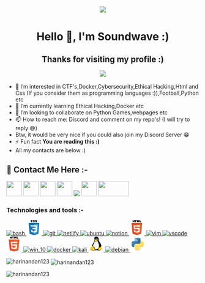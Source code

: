 <h1 align="center">
  <a href="https://git.io/typing-svg">
    <img src="https://readme-typing-svg.herokuapp.com?size=40&width=400&height=60&lines=profile@soundwave$" style="display: inline ">
  </a>
</h1>


<h1 align="center">Hello 👋, I'm Soundwave :)</h1>
<h2 align="center">Thanks for visiting my profile :) </h2>
<p align="center"> <img src="https://komarev.com/ghpvc/?username=harinandan123&label=Profile%20views&color=0e75b6&style=flat"/> </p>



- 👀 I’m interested in CTF's,Docker,Cybersecurity,Ethical Hacking,Html and Css (If you consider them as programming languages :)),Football,Python etc
- 🌱 I’m currently learning Ethical Hacking,Docker etc
- 💞️ I’m looking to collaborate on Python Games,webpages etc
- 📫 How to reach me: Discord and comment on my repo's! (I will try to reply 😅)
- Btw, it would be very nice if you could also join my Discord Server 😁
- ⚡ Fun fact **You are reading this :)**
- All my contacts are below :)


## 📱 Contact Me Here :-
<a href="mailto:harinandanjp@icloud.com"><img src="https://www.freepnglogos.com/uploads/email-png/blue-email-box-circle-png-transparent-icon-2.png" width="40" height="40"></a>
<a href="tel:+91-94-9506-5343"><img src="https://cdn-icons-png.flaticon.com/128/724/724664.png" width="40" height="40"></a>
<a href="https://discord.com/users/904583812816719892/"><img src="https://www.freepnglogos.com/uploads/discord-logo-png/concours-discord-cartes-voeux-fortnite-france-6.png" width="40" height="40"></a>
<a href="https://github.com/harinandan123"><img src="https://github.githubassets.com/images/modules/logos_page/GitHub-Mark.png" width="40" height="40"></a>
<a href="https://stackoverflow.com/users/18399106/soundwave"><img src="https://cdn-icons-png.flaticon.com/128/2111/2111628.png" height="40"></a>
<a href="https://open.spotify.com/user/31roopetxsrt7zw2bzlcqogicvym"><img src="https://cdn2.iconfinder.com/data/icons/social-icons-33/128/Spotify-128.png" width="40" height="40"></a>
<a href="https://discord.com/invite/NprZSb3vmX"><img src="https://codelog.network/wp-content/uploads/2020/08/JoinDiscord-768x432.png" width="80" height="40"></a>





<h3 align="left">Technologies and tools :-</h3>
<p align="left"> <a href="https://www.gnu.org/software/bash/" target="_blank" rel="noreferrer"> <img src="https://miro.medium.com/max/1400/1*v4o2AXLIJaHSZmqYZk26qA.jpeg" alt="bash" width="80" height="40"/> <a href="https://www.w3schools.com/css/" target="_blank" rel="noreferrer"> <img src="https://raw.githubusercontent.com/devicons/devicon/master/icons/css3/css3-original-wordmark.svg" alt="css3" width="40" height="40"/> </a> <a href="https://git-scm.com/" target="_blank" rel="noreferrer"> <img src="https://www.vectorlogo.zone/logos/git-scm/git-scm-icon.svg" alt="git" width="40" height="40"/> </a> <a href="https://www.netlify.com/" target="_blank" rel="noreferrer"> <img src="https://camo.githubusercontent.com/673f8313c5d059b26617d85de6b26ff43c4682ffa9560fc9b6ac4575a6a0b6c0/68747470733a2f2f7777772e766563746f726c6f676f2e7a6f6e652f6c6f676f732f6e65746c6966792f6e65746c6966792d69636f6e2e737667" alt="netlify" width="40" height="40"/> </a> <a href="https://www.ubuntu.com" target="_blank" rel="noreferrer"> <img src="https://1000logos.net/wp-content/uploads/2017/06/Ubuntu-Logo-500x416.png" alt="ubuntu" width="50" height="40"/> </a> <a href="https://www.notion.so/" target="_blank" rel="noreferrer"> <img src="https://pbs.twimg.com/profile_images/1510138251889328128/mCjpYHqx_400x400.png" alt="notion" width="40" height="40"/> </a> <a href="https://www.w3.org/html/" target="_blank" rel="noreferrer"> <img src="https://raw.githubusercontent.com/devicons/devicon/master/icons/html5/html5-original-wordmark.svg" alt="html5" width="40" height="40"/> </a> <a href="https://www.vim.org/" target="_blank" rel="noreferrer"> <img src="https://cdn.freebiesupply.com/logos/large/2x/vim-logo-png-transparent.png" alt="vim" width="40" height="38"/> </a> <a href="https://code.visualstudio.com/" target="_blank" rel="noreferrer"> <img src="https://seeklogo.com/images/V/visual-studio-code-logo-449D71944F-seeklogo.com.png" alt="vscode" width="40" height="40"/> </a> <a href="https://www.w3.org/html/" target="_blank" rel="noreferrer"> <img src="https://raw.githubusercontent.com/devicons/devicon/master/icons/html5/html5-original-wordmark.svg" alt="html5" width="40" height="40"/> </a> <a href="https://www.microsoft.com/en-in/windows/get-windows-10" target="_blank" rel="noreferrer"> <img src="https://img.icons8.com/color/2x/windows-10.png" alt="win_10" width="40" height="40"/> </a> <a href=https://www.docker.com/" target="_blank" rel="noreferrer"> <img src="https://camo.githubusercontent.com/2d53774092b4566d251b61f8c2781dd0a8fe11955c5a733fe524c84412d75ed9/68747470733a2f2f696d672e69636f6e73382e636f6d2f636f6c6f722f3132382f3030303030302f646f636b65722e706e67" alt="docker" width="40" height="50"/> </a> <a href="https://www.kali.org" target="_blank" rel="noreferrer"> <img src="https://seeklogo.com/images/K/kali-linux-logo-5A3B1D1555-seeklogo.com.png" alt="kali" width="43" height="45"/> </a> <a href="https://www.linux.org/" target="_blank" rel="noreferrer"> <img src="https://raw.githubusercontent.com/devicons/devicon/master/icons/linux/linux-original.svg" alt="linux" width="40" height="40"/> </a> <a href="https://www.debian.org/" target="_blank" rel="noreferrer"> <img src="https://seeklogo.com/images/D/debian-logo-C136FDAF9E-seeklogo.com.png" alt="debian" width="40" height="40"/> </a> <a href="https://www.python.org" target="_blank" rel="noreferrer"> <img src="https://raw.githubusercontent.com/devicons/devicon/master/icons/python/python-original.svg" alt="python" width="40" height="40"/> </a> </p>
  
 <p><img align="left" src="https://github-readme-stats.vercel.app/api/top-langs?username=harinandan123&show_icons=true&locale=en&layout=compact" alt="harinandan123" /></p>
  
 <p>&nbsp;<img align="center" src="https://github-readme-stats.vercel.app/api?username=harinandan123&show_icons=true&locale=en" alt="harinandan123" /></p>
  
<p><img align="left" src="https://activity-graph.herokuapp.com/graph?username=harinandan123&bg_color=333333&color=00ffff&line=00ffff&point=ffffff&area=true&hide_border=false" alt="harinandan123" /></p>
 


<!---
harinandan123/harinandan123 is a ✨ special ✨ repository because its `README.md` (this file) appears on your GitHub profile.
You can click the Preview link to take a look at your changes.
--->
